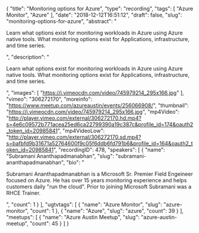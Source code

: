 {
  "title": "Monitoring options for Azure",
  "type": "recording",
  "tags": [
    "Azure Monitor",
    "Azure"
  ],
  "date": "2018-12-12T16:51:12",
  "draft": false,
  "slug": "monitoring-options-for-azure",
  "abstract": "<p>Learn what options exist for monitoring workloads in Azure using Azure native tools. What monitoring options exist for Applications, infrastructure, and time series.</p>",
  "description": "<p>Learn what options exist for monitoring workloads in Azure using Azure native tools. What monitoring options exist for Applications, infrastructure, and time series.</p>",
  "images": [
    "https://i.vimeocdn.com/video/745979214_295x166.jpg"
  ],
  "vimeo": "306272170",
  "moreinfo": "https://www.meetup.com/azureaustin/events/256066908/",
  "thumbnail": "https://i.vimeocdn.com/video/745979214_295x166.jpg",
  "mp4Video": "http://player.vimeo.com/external/306272170.hd.mp4?s=4e6c09572b771acea25ed6ca22799390a19c387c&profile_id=174&oauth2_token_id=20985841",
  "mp4VideoLow": "http://player.vimeo.com/external/306272170.sd.mp4?s=bafbfd9b31671a52764600f9c05f6ddb6fd791b6&profile_id=164&oauth2_token_id=20985841",
  "recordingID": 478,
  "speakers": [
    {
      "name": "Subramani Ananthapadmanabhan",
      "slug": "subramani-ananthapadmanabhan",
      "bio": "<p>Subramani Ananthapadmanabhan is a Microsoft Sr. Premier Field Engeineer focused on Azure. He has over 15 years monitoring experience and helps customers daily \"run the cloud\". Prior to joining Microsoft Subramani was a RHCE Trainer.</p>",
      "count": 1
    }
  ],
  "ugtvtags": [
    {
      "name": "Azure Monitor",
      "slug": "azure-monitor",
      "count": 1
    },
    {
      "name": "Azure",
      "slug": "azure",
      "count": 39
    }
  ],
  "meetups": [
    {
      "name": "Azure Austin Meetup",
      "slug": "azure-austin-meetup",
      "count": 45
    }
  ]
}